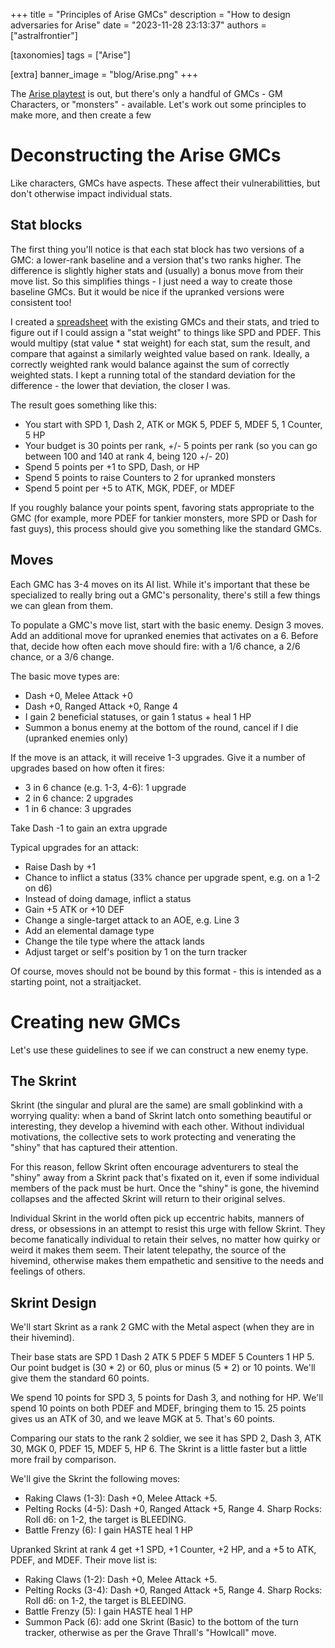 +++
title = "Principles of Arise GMCs"
description = "How to design adversaries for Arise"
date = "2023-11-28 23:13:37"
authors = ["astralfrontier"]

[taxonomies]
tags = ["Arise"]

[extra]
banner_image = "blog/Arise.png"
+++

The [Arise playtest](https://mataramg.itch.io/arise-trpg) is out,
but there's only a handful of GMCs - GM Characters, or "monsters" - available.
Let's work out some principles to make more, and then create a few

<!-- more -->

# Deconstructing the Arise GMCs

Like characters, GMCs have aspects.
These affect their vulnerabilitties, but don't otherwise impact individual stats.

## Stat blocks

The first thing you'll notice is that each stat block has two versions of a GMC:
a lower-rank baseline and a version that's two ranks higher.
The difference is slightly higher stats and (usually) a bonus move from their move list.
So this simplifies things - I just need a way to create those baseline GMCs.
But it would be nice if the upranked versions were consistent too!

I created a [spreadsheet](https://docs.google.com/spreadsheets/d/1nABDEg1_IjH-3T1cElCi6dgB6y9qoKdfBE1nnF5OeJo/edit?usp=sharing)
with the existing GMCs and their stats, and tried to figure out if
I could assign a "stat weight" to things like SPD and PDEF.
This would multipy (stat value * stat weight) for each stat, sum the result,
and compare that against a similarly weighted value based on rank.
Ideally, a correctly weighted rank would balance against the sum of correctly weighted stats.
I kept a running total of the standard deviation for the difference - the lower that deviation,
the closer I was.

The result goes something like this:

- You start with SPD 1, Dash 2, ATK or MGK 5, PDEF 5, MDEF 5, 1 Counter, 5 HP
- Your budget is 30 points per rank, +/- 5 points per rank (so you can go between 100 and 140 at rank 4, being 120 +/- 20)
- Spend 5 points per +1 to SPD, Dash, or HP
- Spend 5 points to raise Counters to 2 for upranked monsters
- Spend 5 point per +5 to ATK, MGK, PDEF, or MDEF

If you roughly balance your points spent, favoring stats appropriate to the GMC (for example,
more PDEF for tankier monsters, more SPD or Dash for fast guys),
this process should give you something like the standard GMCs.

## Moves

Each GMC has 3-4 moves on its AI list.
While it's important that these be specialized to really bring out a GMC's personality,
there's still a few things we can glean from them.

To populate a GMC's move list, start with the basic enemy. Design 3 moves.
Add an additional move for upranked enemies that activates on a 6.
Before that, decide how often each move should fire: with a 1/6 chance, a 2/6 chance, or a 3/6 change.

The basic move types are:

- Dash +0, Melee Attack +0
- Dash +0, Ranged Attack +0, Range 4
- I gain 2 beneficial statuses, or gain 1 status + heal 1 HP
- Summon a bonus enemy at the bottom of the round, cancel if I die (upranked enemies only)

If the move is an attack, it will receive 1-3 upgrades.
Give it a number of upgrades based on how often it fires:

- 3 in 6 chance (e.g. 1-3, 4-6): 1 upgrade
- 2 in 6 chance: 2 upgrades
- 1 in 6 chance: 3 upgrades

Take Dash -1 to gain an extra upgrade

Typical upgrades for an attack:

- Raise Dash by +1
- Chance to inflict a status (33% chance per upgrade spent, e.g. on a 1-2 on d6)
- Instead of doing damage, inflict a status
- Gain +5 ATK or +10 DEF
- Change a single-target attack to an AOE, e.g. Line 3
- Add an elemental damage type
- Change the tile type where the attack lands
- Adjust target or self's position by 1 on the turn tracker

Of course, moves should not be bound by this format - this is intended
as a starting point, not a straitjacket.

# Creating new GMCs

Let's use these guidelines to see if we can construct a new enemy type.

## The Skrint

Skrint (the singular and plural are the same) are small goblinkind
with a worrying quality: when a band of Skrint latch onto something
beautiful or interesting, they develop a hivemind with each other.
Without individual motivations, the collective sets to work
protecting and venerating the "shiny" that has captured their attention.

For this reason, fellow Skrint often encourage adventurers to
steal the "shiny" away from a Skrint pack that's fixated on it,
even if some individual members of the pack must be hurt.
Once the "shiny" is gone, the hivemind collapses and the
affected Skrint will return to their original selves.

Individual Skrint in the world often pick up eccentric habits,
manners of dress, or obsessions in an attempt to resist this
urge with fellow Skrint. They become fanatically individual
to retain their selves, no matter how quirky or weird it makes them seem.
Their latent telepathy, the source of the hivemind,
otherwise makes them empathetic and sensitive to the needs and feelings of others.

## Skrint Design

We'll start Skrint as a rank 2 GMC with the Metal aspect (when they are in their hivemind).

Their base stats are SPD 1 Dash 2 ATK 5 PDEF 5 MDEF 5 Counters 1 HP 5.
Our point budget is (30 * 2) or 60, plus or minus (5 * 2) or 10 points.
We'll give them the standard 60 points.

We spend 10 points for SPD 3, 5 points for Dash 3, and nothing for HP.
We'll spend 10 points on both PDEF and MDEF, bringing them to 15.
25 points gives us an ATK of 30, and we leave MGK at 5.
That's 60 points.

Comparing our stats to the rank 2 soldier, we see it has
SPD 2, Dash 3, ATK 30, MGK 0, PDEF 15, MDEF 5, HP 6.
The Skrint is a little faster but a little more frail by comparison.

We'll give the Skrint the following moves:

- Raking Claws (1-3): Dash +0, Melee Attack +5.
- Pelting Rocks (4-5): Dash +0, Ranged Attack +5, Range 4. Sharp Rocks: Roll d6: on 1-2, the target is BLEEDING.
- Battle Frenzy (6): I gain HASTE heal 1 HP

Upranked Skrint at rank 4 get +1 SPD, +1 Counter, +2 HP, and a +5 to ATK, PDEF, and MDEF. Their move list is:

- Raking Claws (1-2): Dash +0, Melee Attack +5.
- Pelting Rocks (3-4): Dash +0, Ranged Attack +5, Range 4. Sharp Rocks: Roll d6: on 1-2, the target is BLEEDING.
- Battle Frenzy (5): I gain HASTE heal 1 HP
- Summon Pack (6): add one Skrint (Basic) to the bottom of the turn tracker, otherwise as per the Grave Thrall's "Howlcall" move.
